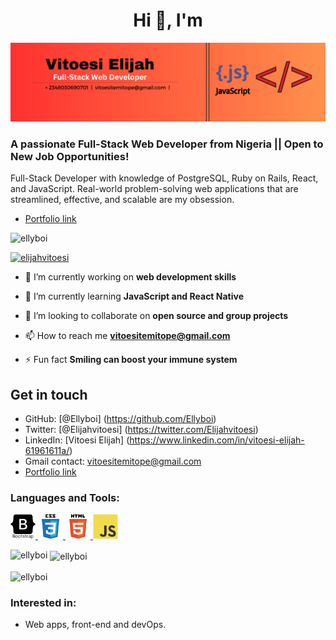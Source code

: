 <h1 align="center">Hi 👋, I'm</h1>
<img src="elijahport2.png"/>

<h3 align="start">A passionate Full-Stack Web Developer from Nigeria || Open to New Job Opportunities!</h3>
<p>Full-Stack Developer with knowledge of PostgreSQL, Ruby on Rails, React, and JavaScript. Real-world problem-solving web applications that are streamlined, effective, and scalable are my obsession.</p>

 - [Portfolio link](https://ellyboi.github.io/Portfolio/)



<p align="left"> <img src="https://komarev.com/ghpvc/?username=ellyboi&label=Profile%20views&color=0e75b6&style=flat" alt="ellyboi" /> </p>

<p align="left"> <a href="https://twitter.com/elijahvitoesi" target="blank"><img src="https://img.shields.io/twitter/follow/elijahvitoesi?logo=twitter&style=for-the-badge" alt="elijahvitoesi" /></a> </p>


- 🔭 I’m currently working on **web development skills**

- 🌱 I’m currently learning **JavaScript and React Native**

- 👯 I’m looking to collaborate on **open source and group projects**

- 📫 How to reach me **vitoesitemitope@gmail.com**

- ⚡ Fun fact **Smiling can boost your immune system**

## Get in touch

  - GitHub: [@Ellyboi] (https://github.com/Ellyboi)
  - Twitter: [@Elijahvitoesi] (https://twitter.com/Elijahvitoesi)
  - LinkedIn: [Vitoesi Elijah] (https://www.linkedin.com/in/vitoesi-elijah-61961611a/)
  - Gmail contact: vitoesitemitope@gmail.com
  - [Portfolio link](https://ellyboi.github.io/Portfolio/)



<h3 align="left">Languages and Tools:</h3>
<p align="left"> <a href="https://getbootstrap.com" target="_blank" rel="noreferrer"> <img src="https://raw.githubusercontent.com/devicons/devicon/master/icons/bootstrap/bootstrap-plain-wordmark.svg" alt="bootstrap" width="40" height="40"/> </a> <a href="https://www.w3schools.com/css/" target="_blank" rel="noreferrer"> <img src="https://raw.githubusercontent.com/devicons/devicon/master/icons/css3/css3-original-wordmark.svg" alt="css3" width="40" height="40"/> </a> <a href="https://www.w3.org/html/" target="_blank" rel="noreferrer"> <img src="https://raw.githubusercontent.com/devicons/devicon/master/icons/html5/html5-original-wordmark.svg" alt="html5" width="40" height="40"/> </a> <a href="https://developer.mozilla.org/en-US/docs/Web/JavaScript" target="_blank" rel="noreferrer"> <img src="https://raw.githubusercontent.com/devicons/devicon/master/icons/javascript/javascript-original.svg" alt="javascript" width="40" height="40"/> </a> </p>

<p><img align="left" src="https://github-readme-stats.vercel.app/api/top-langs?username=ellyboi&show_icons=true&locale=en&layout=compact" alt="ellyboi" /></p>

<p>&nbsp;<img align="center" src="https://github-readme-stats.vercel.app/api?username=ellyboi&show_icons=true&locale=en" alt="ellyboi" /></p>

<p><img align="center" src="https://github-readme-streak-stats.herokuapp.com/?user=ellyboi&" alt="ellyboi" /></p>

### Interested in:
- Web apps, front-end and devOps.
